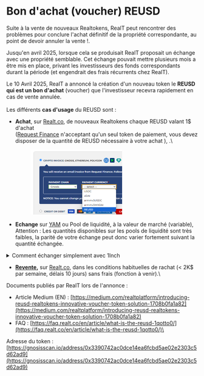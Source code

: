 # Bon d'achat (voucher) REUSD

Suite à la vente de nouveaux Realtokens, RealT peut rencontrer des problèmes pour conclure l'achat définitif de la propriété correspondante, au point de devoir annuler la vente !.

Jusqu'en avril 2025, lorsque cela se produisait RealT proposait un échange avec une propriété semblable. Cet échange pouvait mettre plusieurs mois a être mis en place, privant les investisseurs des fonds correspondants durant la période (et engendrait des frais récurrents chez RealT).

Le 10 Avril 2025, RealT a annoncé la création d'un nouveau token le **REUSD qui est un bon d'achat** (voucher) que  l'investisseur recevra rapidement en cas de vente annulée. \
\
Les différents **cas d'usage** du REUSD sont :&#x20;

*   **Achat**, sur [Realt.co](https://realt.co/), de nouveaux Realtokens chaque REUSD valant 1$ d'achat\
    &#x20;([Request Finance](acheter-des-realtokens/paiement-avec-request-finance.md) n'acceptant qu'un seul token de paiement, vous devez disposer de la quantité de REUSD nécessaire à votre achat ), .\


    <figure><img src="../.gitbook/assets/image (320).png" alt="" width="241"><figcaption></figcaption></figure>
* **Echange** sur [YAM](../defi-realt/dex-swap/yam.md) ou Pool de liquidité, à la valeur de marché (variable),\
  Attention : Les quantités disponibles sur les pools de liquidité sont très faibles, la parité de votre échange peut donc varier fortement suivant la quantité échangée.

<details>

<summary>Comment échanger simplement avec 1Inch</summary>

*   Se connecter à [https://app.1inch.io/fr/swap?src=100:USDC](https://app.1inch.io/fr/swap?src=100:USDC)

    <figure><img src="../.gitbook/assets/image (2) (1).png" alt="" width="293"><figcaption></figcaption></figure>

-   cliquez sur « Sélectionner un token », et copier coller l’adresse du token REUSD

    ![](file:///C:/Users/Phil/AppData/Local/Temp/lu5000chkcwj.tmp/lu5000chkcwq_tmp_efd36195.gif) 0x3390742Ac0DCe14EA6Fcbd5Ae02e2303C5D62Ad9

    <figure><img src="../.gitbook/assets/image (4).png" alt="" width="346"><figcaption></figcaption></figure>

*   Cliquer sur le flèche centrale pour choisir le sens de votre échange (achat ou vente de REUSD), puis indiquer la valeur que vous souhaiter changer (ici 20).

    <figure><img src="../.gitbook/assets/image (5).png" alt="" width="556"><figcaption></figcaption></figure>
*   Ici, avec un cours à 1 REUSD = 0,836 USDC et par rapport à la parité 1:1 :

    * en cas de ventre de RESUD vous perdez 3,3 USDC (20 - 16,726)
    * en cas d’achat de REUSD vous gagnez 2,2 REUSD 22,235 - 20)

    Cette différence augmente avec le montant échangé. L'opération est donc à réserver pour de petits montants, compte tenu de la liquidité actuelle.

</details>

* [**Revente**](vendre-ses-realtokens.md)**,** sur [Realt.co](https://realt.co/), dans les conditions habituelles de rachat (< 2K$ par semaine, délais 10 jours) sans frais (fonction à venir).\


&#x20;Documents publiés par RealT lors de l'annonce :

* Article Medium (EN) : [https://medium.com/realtplatform/introducing-reusd-realtokens-innovative-voucher-token-solution-1708b0fa1a82](https://medium.com/realtplatform/introducing-reusd-realtokens-innovative-voucher-token-solution-1708b0fa1a82)
* FAQ : [https://faq.realt.co/en/article/what-is-the-reusd-1qotto0/](https://faq.realt.co/en/article/what-is-the-reusd-1qotto0/)\


Adresse du token : [https://gnosisscan.io/address/0x3390742ac0dce14ea6fcbd5ae02e2303c5d62ad9](https://gnosisscan.io/address/0x3390742ac0dce14ea6fcbd5ae02e2303c5d62ad9)

